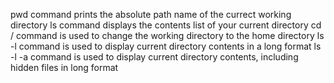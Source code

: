 pwd command prints the absolute path name of the currect working directory
ls command displays the contents list of your current directory
cd / command is used to change the working directory to the home directory
ls -l command is used to display current directory contents in a long format
ls -l -a command is used to display current directory contents, including hidden files in long format
